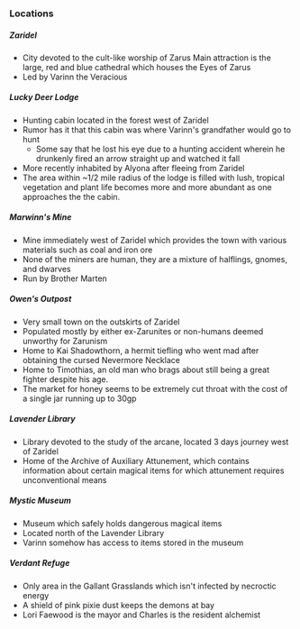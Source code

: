 ### Locations

##### Zaridel

- City devoted to the cult-like worship of Zarus
Main attraction is the large, red and blue cathedral which houses the Eyes of Zarus
- Led by Varinn the Veracious

##### Lucky Deer Lodge

- Hunting cabin located in the forest west of Zaridel
- Rumor has it that this cabin was where Varinn's grandfather would go to hunt
  - Some say that he lost his eye due to a hunting accident wherein he drunkenly fired an arrow straight up and watched it fall
- More recently inhabited by Alyona after fleeing from Zaridel
- The area within ~1/2 mile radius of the lodge is filled with lush, tropical vegetation and plant life becomes more and more abundant as one approaches the the cabin. 

##### Marwinn's Mine

- Mine immediately west of Zaridel which provides the town with various materials such as coal and iron ore
- None of the miners are human, they are a mixture of halflings, gnomes, and dwarves
- Run by Brother Marten 

##### Owen's Outpost
- Very small town on the outskirts of Zaridel
- Populated mostly by either ex-Zarunites or non-humans deemed unworthy for Zarunism
- Home to Kai Shadowthorn, a hermit tiefling who went mad after obtaining the cursed Nevermore Necklace
- Home to Timothias, an old man who brags about still being a great fighter despite his age.
- The market for honey seems to be extremely cut throat with the cost of a single jar running up to 30gp

##### Lavender Library
- Library devoted to the study of the arcane, located 3 days journey west of Zaridel
- Home of the Archive of Auxiliary Attunement, which contains information about certain magical items for which attunement requires unconventional means

##### Mystic Museum
- Museum which safely holds dangerous magical items
- Located north of the Lavender Library
- Varinn somehow has access to items stored in the museum

##### Verdant Refuge
- Only area in the Gallant Grasslands which isn't infected by necroctic energy
- A shield of pink pixie dust keeps the demons at bay
- Lori Faewood is the mayor and Charles is the resident alchemist